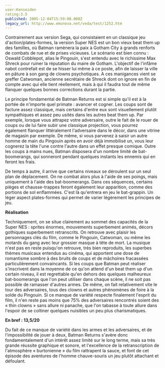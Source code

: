 ```yaml
---
user:Kenseiden
rating:3.5
published: 2005-12-04T15:59:08.000Z
legacy_url: http://www.emunova.net/veda/test/1252.htm
---
```

Contrairement aux version Sega, qui consistaient en un classique jeu d'action/plates-formes, la version Super NES est un bon vieux beat them up des familles, où Batman ramènera la paix à Gotham City à grands renforts de combats de rue et de prises vicieuses. Le scénario est bien connu : Oswald Cobblepot, alias le Pingouin, s'est entendu avec le richissime Max Shreck pour ruiner la réputation du maire de Gotham. L'objectif de l'infâme nabot contrefait est de se hisser lui même à ce poste, afin de laisser la ville en pâture à son gang de clowns psychotiques. A ces manigances vient se greffer Catwoman, ancienne secrétaire de Shreck dont on ignore en fin de compte avec qui elle tient réellement, mais à qui il faudra tout de même flanquer quelques bonnes corrections durant la partie.  

  

Le principe fondamental de Batman Returns est si simple qu'il est à la portée de n'importe quel primate : avancer et cogner. Les coups sont de facture assez classique, mais certains d'entre eux sont visuellement plutôt sympathiques et assez peu usités dans les autres beat them up. Par exemple, lorsque vous attrapez votre adversaire, outre le fait de le rouer de coups ou de lui faire subir une classique projection, vous pourrez également flanquer littéralement l'adversaire dans le décor, dans une vitrine de magasin par exemple. De même, si vous parvenez à saisir un autre homme de main du Pingouin après en avoir déjà immobilisé un, vous leur cognerez la tête l'une contre l'autre dans un effet presque comique. Outre les coups à mains nues, Batman disposera d'un nombre limité de bat-boomerangs, qui sonneront pendant quelques instants les ennemis qui en feront les frais.  

  

De temps à autre, il arrive que certains niveaux se déroulent sur un seul plan de déplacement. On ne combat alors plus à l'aide de ses poings, mais uniquement à l'aide des bat-boomerangs. Dans ces séquences, certains pièges et chausse-trappes feront également leur apparition, comme des portions de sol enflammées. C'est là qu'entrera en jeu le bat-grappin. Un léger aspect plates-formes qui permet de varier légèrement les principes de jeu.  

  

**Réalisation**   

  

Techniquement, on se situe clairement au sommet des capacités de la Super NES : sprites énormes, mouvements superbement animés, décors gothiques superbement retranscrits. On retrouve avec plaisir les personnages clés du film, comme le Pingouin, Catwoman, ou même les motards du gang avec leur grossier masque à tête de mort. La musique n'est pas en reste puisqu'on retrouve, très bien reproduits, les superbes thèmes musicaux entendus au cinéma, qui apportent une dose de romantisme sombre à des bruits de coups et de mâchoires fracassées particulièrement convaincants. Si les coups que Batman peut réaliser s'inscrivent dans la moyenne de ce qu'on attend d'un beat them up d'un certain niveau, il est regrettable qu'en dehors des quelques malheureux bat-boomerangs que l'on peut utiliser dans chaque scène, il ne soit pas possible de ramasser d'autres armes. De même, on fait relativement vite le tour des adversaires, tous des clowns et autres phénomènes de foire à la solde du Pingouin. Si ce manque de variété respecte finalement l'esprit du film, il n'en reste pas moins que 75% des adversaires rencontrés soient des « thin clowns » sans allure ni panache, que l'on tabasse à toute allure dans l'espoir de se coltiner quelques nuisibles un peu plus charismatiques.  

  

**En bref : 13,5/20**   

  

Du fait de ce manque de variété dans les armes et les adversaires, et de l'impossibilité de jouer à deux, Batman Returns s'avère donc fondamentalement d'un intérêt assez limité sur le long terme, mais sa très grande réussite graphique et sonore, et l'excellence de la retranscription de l'atmosphère « burtonienne » du film rattrapent la sauce, et font de cet épisode des aventures de l'homme chauve-souris un jeu plutôt attachant et défoulant.